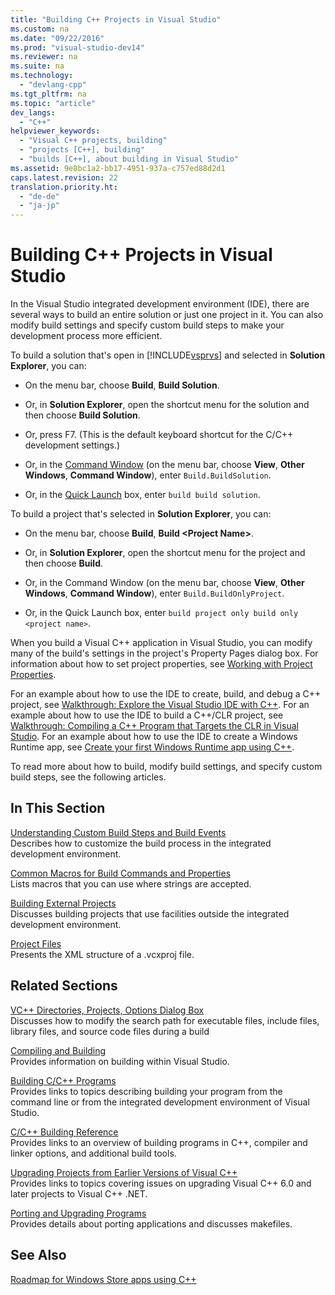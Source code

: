 ```yaml
---
title: "Building C++ Projects in Visual Studio"
ms.custom: na
ms.date: "09/22/2016"
ms.prod: "visual-studio-dev14"
ms.reviewer: na
ms.suite: na
ms.technology: 
  - "devlang-cpp"
ms.tgt_pltfrm: na
ms.topic: "article"
dev_langs: 
  - "C++"
helpviewer_keywords: 
  - "Visual C++ projects, building"
  - "projects [C++], building"
  - "builds [C++], about building in Visual Studio"
ms.assetid: 9e8bc1a2-bb17-4951-937a-c757ed88d2d1
caps.latest.revision: 22
translation.priority.ht: 
  - "de-de"
  - "ja-jp"
---
```

# Building C++ Projects in Visual Studio
In the Visual Studio integrated development environment (IDE), there are several ways to build an entire solution or just one project in it. You can also modify build settings and specify custom build steps to make your development process more efficient.  
  
 To build a solution that's open in [!INCLUDE[vsprvs](../vs140/includes/vsprvs_md.md)] and selected in **Solution Explorer**, you can:  
  
-   On the menu bar, choose **Build**, **Build Solution**.  
  
-   Or, in **Solution Explorer**, open the shortcut menu for the solution and then choose **Build Solution**.  
  
-   Or, press F7. (This is the default keyboard shortcut for the C/C++ development settings.)  
  
-   Or, in the [Command Window](../vs140/command-window.md) (on the menu bar, choose **View**, **Other Windows**, **Command Window**), enter `Build.BuildSolution`.  
  
-   Or, in the [Quick Launch](../vs140/quick-launch--environment--options-dialog-box.md) box, enter `build build solution`.  
  
 To build a project that's selected in **Solution Explorer**, you can:  
  
-   On the menu bar, choose **Build**, **Build \<Project Name>**.  
  
-   Or, in **Solution Explorer**, open the shortcut menu for the project and then choose **Build**.  
  
-   Or, in the Command Window (on the menu bar, choose **View**, **Other Windows**, **Command Window**), enter `Build.BuildOnlyProject`.  
  
-   Or, in the Quick Launch box, enter `build project only build only <project name>`.  
  
 When you build a Visual C++ application in Visual Studio, you can modify many of the build's settings in the project's Property Pages dialog box. For information about how to set project properties, see [Working with Project Properties](../vs140/working-with-project-properties.md).  
  
 For an example about how to use the IDE to create, build, and debug a C++ project, see [Walkthrough: Explore the Visual Studio IDE with C++](../vs140/getting-started-with-c---in-visual-studio.md). For an example about how to use the IDE to build a C++/CLR project, see [Walkthrough: Compiling a C++ Program that Targets the CLR in Visual Studio](../vs140/walkthrough--compiling-a-c---program-that-targets-the-clr-in-visual-studio.md). For an example about how to use the IDE to create a Windows Runtime app, see [Create your first Windows Runtime app using C++](http://msdn.microsoft.com/library/windows/apps/hh974580.aspx).  
  
 To read more about how to build, modify build settings, and specify custom build steps, see the following articles.  
  
## In This Section  
 [Understanding Custom Build Steps and Build Events](../vs140/understanding-custom-build-steps-and-build-events.md)  
 Describes how to customize the build process in the integrated development environment.  
  
 [Common Macros for Build Commands and Properties](../vs140/common-macros-for-build-commands-and-properties.md)  
 Lists macros that you can use where strings are accepted.  
  
 [Building External Projects](../vs140/building-external-projects.md)  
 Discusses building projects that use facilities outside the integrated development environment.  
  
 [Project Files](../vs140/project-files.md)  
 Presents the XML structure of a .vcxproj file.  
  
## Related Sections  
 [VC++ Directories, Projects, Options Dialog Box](assetId:///e027448b-c811-4c3d-8531-4325ad3f6e02)  
 Discusses how to modify the search path for executable files, include files, library files, and source code files during a build  
  
 [Compiling and Building](../vs140/compiling-and-building-in-visual-studio.md)  
 Provides information on building within Visual Studio.  
  
 [Building C/C++ Programs](../vs140/building-c-c---programs.md)  
 Provides links to topics describing building your program from the command line or from the integrated development environment of Visual Studio.  
  
 [C/C++ Building Reference](../vs140/c-c---building-reference.md)  
 Provides links to an overview of building programs in C++, compiler and linker options, and additional build tools.  
  
 [Upgrading Projects from Earlier Versions of Visual C++](../vs140/upgrading-projects-from-earlier-versions-of-visual-c--.md)  
 Provides links to topics covering issues on upgrading Visual C++ 6.0 and later projects to Visual C++ .NET.  
  
 [Porting and Upgrading Programs](assetId:///c36c44b3-5a9b-4bb4-9b7a-469aa770ed00)  
 Provides details about porting applications and discusses makefiles.  
  
## See Also  
 [Roadmap for Windows Store apps using C++](assetId:///0b71e4a4-5d8a-4a20-b2ec-e40062675ec1)
